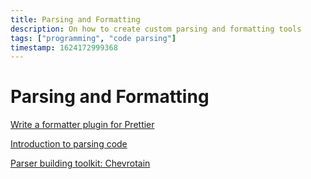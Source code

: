 ```yaml
---
title: Parsing and Formatting
description: On how to create custom parsing and formatting tools
tags: ["programming", "code parsing"]
timestamp: 1624172999368
---
```


# Parsing and Formatting

[Write a formatter plugin for Prettier](https://medium.com/@fvictorio/how-to-write-a-plugin-for-prettier-a0d98c845e70)

[Introduction to parsing code](https://tomassetti.me/parsing-in-javascript/)

[Parser building toolkit: Chevrotain](https://github.com/chevrotain/chevrotain)

